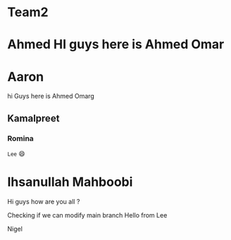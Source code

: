 # Team2

Ahmed
HI guys here is Ahmed Omar
=======
Aaron
=======
hi Guys here is Ahmed Omarg

## Kamalpreet

### Romina
`Lee` :smile:
# Ihsanullah Mahboobi

Hi guys how are you all ?

Checking if we can modify main branch
Hello from Lee 

Nigel